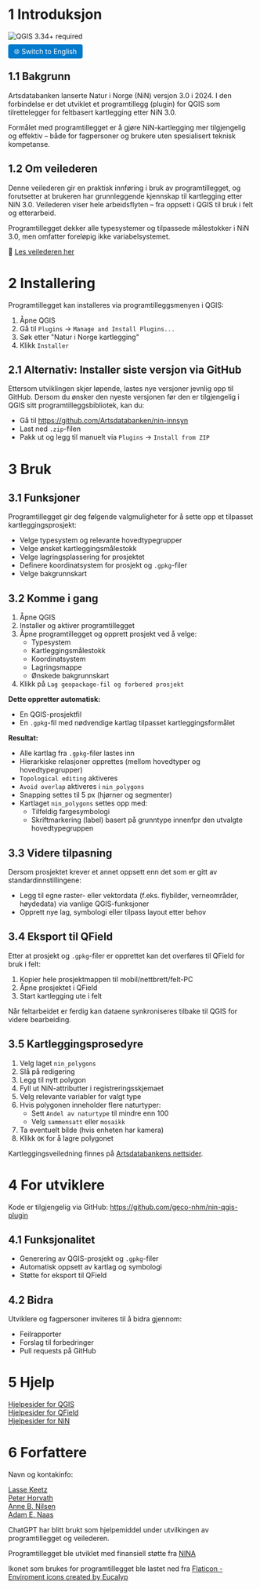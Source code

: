 # 1 Introduksjon

![QGIS 3.34+ required](https://img.shields.io/badge/QGIS-3.34%2B-green?logo=qgis&logoColor=white)


<a href="/nin_qgis_plugin/README_english.md" style="padding: 6px 12px; background-color: #007acc; color: white; border-radius: 4px; text-decoration: none;">🌐 Switch to English</a>

## 1.1 Bakgrunn

Artsdatabanken lanserte Natur i Norge (NiN) versjon 3.0 i 2024. I den forbindelse er det utviklet et programtillegg (plugin) for QGIS som tilrettelegger for feltbasert kartlegging etter NiN 3.0.

Formålet med programtillegget er å gjøre NiN-kartlegging mer tilgjengelig og effektiv – både for fagpersoner og brukere uten spesialisert teknisk kompetanse.

## 1.2 Om veilederen

Denne veilederen gir en praktisk innføring i bruk av programtillegget, og forutsetter at brukeren har grunnleggende kjennskap til kartlegging etter NiN 3.0. Veilederen viser hele arbeidsflyten – fra oppsett i QGIS til bruk i felt og etterarbeid.

Programtillegget dekker alle typesystemer og tilpassede målestokker i NiN 3.0, men omfatter foreløpig ikke variabelsystemet.

📘 [Les veilederen her](https://geco-nhm.github.io/nin-qgis-plugin/)

# 2 Installering

Programtillegget kan installeres via programtilleggsmenyen i QGIS:

1.  Åpne QGIS
2.  Gå til `Plugins` → `Manage and Install Plugins...`
3.  Søk etter "Natur i Norge kartlegging"
4.  Klikk `Installer`

## 2.1 Alternativ: Installer siste versjon via GitHub

Ettersom utviklingen skjer løpende, lastes nye versjoner jevnlig opp til GitHub. Dersom du ønsker den nyeste versjonen før den er tilgjengelig i QGIS sitt programtilleggsbibliotek, kan du:

-   Gå til <https://github.com/Artsdatabanken/nin-innsyn>
-   Last ned `.zip`-filen
-   Pakk ut og legg til manuelt via `Plugins` → `Install from ZIP`

# 3 Bruk

## 3.1 Funksjoner

Programtillegget gir deg følgende valgmuligheter for å sette opp et tilpasset kartleggingsprosjekt:

-   Velge typesystem og relevante hovedtypegrupper
-   Velge ønsket kartleggingsmålestokk
-   Velge lagringsplassering for prosjektet
-   Definere koordinatsystem for prosjekt og `.gpkg`-filer
-   Velge bakgrunnskart

## 3.2 Komme i gang

1.  Åpne QGIS
2.  Installer og aktiver programtillegget
3.  Åpne programtillegget og opprett prosjekt ved å velge:
    -   Typesystem
    -   Kartleggingsmålestokk
    -   Koordinatsystem
    -   Lagringsmappe
    -   Ønskede bakgrunnskart
4.  Klikk på `Lag geopackage-fil og forbered prosjekt`

**Dette oppretter automatisk:**

-   En QGIS-prosjektfil
-   En `.gpkg`-fil med nødvendige kartlag tilpasset kartleggingsformålet

**Resultat:**

-   Alle kartlag fra `.gpkg`-filer lastes inn
-   Hierarkiske relasjoner opprettes (mellom hovedtyper og hovedtypegrupper)
-   `Topological editing` aktiveres
-   `Avoid overlap` aktiveres i `nin_polygons`
-   Snapping settes til 5 px (hjørner og segmenter)
-   Kartlaget `nin_polygons` settes opp med:
    -   Tilfeldig fargesymbologi
    -   Skriftmarkering (label) basert på grunntype innenfpr den utvalgte hovedtypegruppen

## 3.3 Videre tilpasning

Dersom prosjektet krever et annet oppsett enn det som er gitt av standardinnstillingene:

-   Legg til egne raster- eller vektordata (f.eks. flybilder, verneområder, høydedata) via vanlige QGIS-funksjoner
-   Opprett nye lag, symbologi eller tilpass layout etter behov

## 3.4 Eksport til QField

Etter at prosjekt og `.gpkg`-filer er opprettet kan det overføres til QField for bruk i felt:

1.  Kopier hele prosjektmappen til mobil/nettbrett/felt-PC
2.  Åpne prosjektet i QField
3.  Start kartlegging ute i felt

Når feltarbeidet er ferdig kan dataene synkroniseres tilbake til QGIS for videre bearbeiding.

## 3.5 Kartleggingsprosedyre

1.  Velg laget `nin_polygons`
2.  Slå på redigering
3.  Legg til nytt polygon
4.  Fyll ut NiN-attributter i registreringsskjemaet
5.  Velg relevante variabler for valgt type
6.  Hvis polygonen inneholder flere naturtyper:
    -   Sett `Andel av naturtype` til mindre enn 100
    -   Velg `sammensatt` eller `mosaikk`
7.  Ta eventuelt bilde (hvis enheten har kamera)
8.  Klikk `OK` for å lagre polygonet

Kartleggingsveiledning finnes på [Artsdatabankens nettsider](https://www.artsdatabanken.no).

# 4 For utviklere

Kode er tilgjengelig via GitHub: <https://github.com/geco-nhm/nin-qgis-plugin>

## 4.1 Funksjonalitet

-   Generering av QGIS-prosjekt og `.gpkg`-filer
-   Automatisk oppsett av kartlag og symbologi
-   Støtte for eksport til QField

## 4.2 Bidra

Utviklere og fagpersoner inviteres til å bidra gjennom:

-   Feilrapporter
-   Forslag til forbedringer
-   Pull requests på GitHub

# 5 Hjelp

[Hjelpesider for QGIS](https://docs.qgis.org/3.34/en/docs/training_manual/index.html)\
[Hjelpesider for QField](https://docs.qfield.org/get-started/tutorials/get-started-qfs/)\
[Hjelpesider for NiN](https://naturinorge.artsdatabanken.no/)

# 6 Forfattere

Navn og kontakinfo:

[Lasse Keetz](https://github.com/orgs/geco-nhm/people/lasseke)\
[Peter Horvath](https://github.com/orgs/geco-nhm/people/peterhor)\
[Anne B. Nilsen](https://github.com/orgs/geco-nhm/people/9ls1)\
[Adam E. Naas](https://github.com/orgs/geco-nhm/people/naas94)

ChatGPT har blitt brukt som hjelpemiddel under utvilkingen av programtillegget og veilederen.

Programtillegget ble utviklet med finansiell støtte fra [NINA](https://www.nina.no/)

Ikonet som brukes for programtillegget ble lastet ned fra <a href="https://www.flaticon.com/free-icons/enviroment" title="enviroment icons">Flaticon - Enviroment icons created by Eucalyp</a>